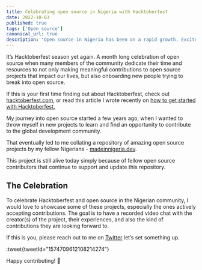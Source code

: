 ```yaml
---
title: Celebrating open source in Nigeria with Hacktoberfest
date: 2022-10-03
published: true
tags: ['Open source']
canonical_url: true
description: "Open source in Nigeria has been on a rapid growth. Excited to celebrate the creators during the month of hacktoberfest"
---
```


It’s Hacktoberfest season yet again. A month long celebration of open source when many members of the community dedicate their time and resources to not only making meaningful contributions to open source projects that impact our lives, but also onboarding new people trying to break into open source.

If this is your first time finding out about Hacktoberfest, check out [hacktoberfest.com](http://hacktoberfest.com), or read this article I wrote recently on [how to get started with Hacktoberfest.](https://codesandbox.io/post/get-started-with-hacktoberfest)

My journey into open source started a few years ago, when I wanted to throw myself in new projects to learn and find an opportunity to contribute to the global development community.

That eventually led to me collating a repository of amazing open source projects by my fellow Nigerians - [madeinnigeria.dev](http://madeinnigeria.dev).

This project is still alive today simply because of fellow open source contributors that continue to support and update this repository.

## The Celebration

To celebrate Hacktoberfest and open source in the Nigerian community, I would love to showcase some of these projects, especially the ones actively accepting contributions. The goal is to have a recorded video chat with the creator(s) of the project, their experiences, and also the kind of contributions they are looking forward to.

If this is you, please reach out to me on [Twitter](https://twitter.com/ace_kyd) let’s set something up.

:tweet{tweetId="1574709612108214274"}

Happy contributing! 🎉